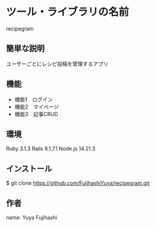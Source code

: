 # ツール・ライブラリの名前

recipegram
 
## 簡単な説明

 ユーザーごとにレシピ投稿を管理するアプリ
 
## 機能
 
- 機能1　ログイン
- 機能2　マイページ
- 機能3　記事CRUD
 
## 環境
 
Ruby 3.1.3
Rails 6.1.7.1
Node.js 14.21.3
 
## インストール
$ git clone https://github.com/FujihashiYuya/recipegram.git
 
## 作者
name: Yuya Fujihashi
